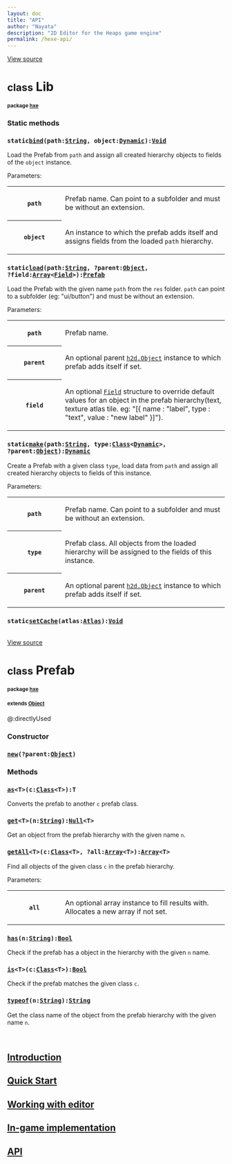 ```yaml
---
layout: doc
title: "API"
author: "Nayata"
description: "2D Editor for the Heaps game engine"
permalink: /hexe-api/
---
```


<div class="container main-content">
				<div class="page-header"><span class="viewsource"><a
							href="https://github.com/nayata/prefab/blob/main/src/hxe/Lib.hx" class="btn btn-medium"><i
								class="fa fa-eye"></i> View source</a></span>
					<h1><small>class</small> Lib</h1>
					<h4><small>package <a href="https://github.com/nayata/prefab/tree/main/src/hxe">hxe</a></small></h4>
				</div>
				<div class="body">
					<div class="doc doc-main">
						<p></p>
					</div>
					<h3 class="section">Static methods</h3>
					<div class="fields">
						<div class="field "><a name="bind"></a>
							<h3 class="anchor">
								<code><span class="label label-static">static</span><a href="#bind"><span class="identifier">bind</span></a>(<span style="white-space:nowrap">path:<a class="type" title="String - The basic String class." href="../String.html">String</a>,</span> <span style="white-space:nowrap">object:<a class="type" title="Dynamic - Dynamic is a special type which is compatible with all other types." href="../Dynamic.html">Dynamic</a></span>):<a class="type" title="Void - The standard Void type." href="../Void.html">Void</a></code>
							</h3>
							<div class="doc">
								<p>Load the Prefab from <code>path</code> and assign all created hierarchy objects to
									fields of the <code>object</code> instance.</p>
								<p class="javadoc">Parameters:</p>
								<table class="table table-bordered params">
									<tr>
										<th style="width:25%;"><code>path</code></th>
										<td>
											<p>Prefab name. Can point to a subfolder and must be without an extension.
											</p>
										</td>
									</tr>
									<tr>
										<th style="width:25%;"><code>object</code></th>
										<td>
											<p>An instance to which the prefab adds itself and assigns fields from the
												loaded <code>path</code> hierarchy.</p>
										</td>
									</tr>
								</table>
							</div>
						</div>
						<div class="field "><a name="load"></a>
							<h3 class="anchor">
								<code><span class="label label-static">static</span><a href="#load"><span class="identifier">load</span></a>(<span style="white-space:nowrap">path:<a class="type" title="String - The basic String class." href="../String.html">String</a>,</span> <span style="white-space:nowrap">?parent:<a class="type" title="h2d.Object - A base 2D class that all scene tree elements inherit from." href="../h2d/Object.html">Object</a>,</span> <span style="white-space:nowrap">?field:<a class="type" title="Array - An Array is a storage for values." href="../Array.html">Array</a>&lt;<a class="type" title="hxe.Field" href="../hxe/Field.html">Field</a>&gt;</span>):<a class="type" title="hxe.Prefab" href="../hxe/Prefab.html">Prefab</a></code>
							</h3>
							<div class="doc">
								<p>Load the Prefab with the given name <code>path</code> from the <code>res</code>
									folder.
									<code>path</code> can point to a subfolder (eg: "ui/button") and must be without an
									extension.
								</p>
								<p class="javadoc">Parameters:</p>
								<table class="table table-bordered params">
									<tr>
										<th style="width:25%;"><code>path</code></th>
										<td>
											<p>Prefab name.</p>
										</td>
									</tr>
									<tr>
										<th style="width:25%;"><code>parent</code></th>
										<td>
											<p>An optional parent
												<code><a href="../h2d/Object.html#Object">h2d.Object</a></code> instance
												to which prefab adds itself if set.</p>
										</td>
									</tr>
									<tr>
										<th style="width:25%;"><code>field</code></th>
										<td>
											<p>An optional <code><a href="../hxe/Field.html#Field">Field</a></code>
												structure to override default values ​​for an object in the prefab
												hierarchy(text, texture atlas tile. eg: "[{ name : "label", type :
												"text", value : "new label" }]").</p>
										</td>
									</tr>
								</table>
							</div>
						</div>
						<div class="field "><a name="make"></a>
							<h3 class="anchor">
								<code><span class="label label-static">static</span><a href="#make"><span class="identifier">make</span></a>(<span style="white-space:nowrap">path:<a class="type" title="String - The basic String class." href="../String.html">String</a>,</span> <span style="white-space:nowrap">type:<a class="type" title="Class - An abstract type that represents a Class." href="../Class.html">Class</a>&lt;<a class="type" title="Dynamic - Dynamic is a special type which is compatible with all other types." href="../Dynamic.html">Dynamic</a>&gt;,</span> <span style="white-space:nowrap">?parent:<a class="type" title="h2d.Object - A base 2D class that all scene tree elements inherit from." href="../h2d/Object.html">Object</a></span>):<a class="type" title="Dynamic - Dynamic is a special type which is compatible with all other types." href="../Dynamic.html">Dynamic</a></code>
							</h3>
							<div class="doc">
								<p>Create a Prefab with a given class <code>type</code>, load data from
									<code>path</code> and assign all created hierarchy objects to fields of this
									instance.</p>
								<p class="javadoc">Parameters:</p>
								<table class="table table-bordered params">
									<tr>
										<th style="width:25%;"><code>path</code></th>
										<td>
											<p>Prefab name. Can point to a subfolder and must be without an extension.
											</p>
										</td>
									</tr>
									<tr>
										<th style="width:25%;"><code>type</code></th>
										<td>
											<p>Prefab class. All objects from the loaded hierarchy will be assigned to
												the fields of this instance.</p>
										</td>
									</tr>
									<tr>
										<th style="width:25%;"><code>parent</code></th>
										<td>
											<p>An optional parent
												<code><a href="../h2d/Object.html#Object">h2d.Object</a></code> instance
												to which prefab adds itself if set.</p>
										</td>
									</tr>
								</table>
							</div>
						</div>
						<div class="field "><a name="setCache"></a>
							<h3 class="anchor">
								<code><span class="label label-static">static</span><a href="#setCache"><span class="identifier">setCache</span></a>(<span style="white-space:nowrap">atlas:<a class="type" title="hxd.res.Atlas" href="../hxd/res/Atlas.html">Atlas</a></span>):<a class="type" title="Void - The standard Void type." href="../Void.html">Void</a></code>
							</h3>
							<div class="doc">
								<p></p>
							</div>
						</div>
					</div>
				</div>


<br>

<div class="page-header"><span class="viewsource"><a
				href="https://github.com/nayata/prefab/blob/main/src/hxe/Prefab.hx" class="btn btn-medium"><i
					class="fa fa-eye"></i> View source</a></span>
		<h1><small>class</small> Prefab</h1>
		<h4><small>package <a href="https://github.com/nayata/prefab/tree/main/src/hxe">hxe</a></small></h4>
		<h4><small>extends <a class="type"
					title="h2d.Object - A base 2D class that all scene tree elements inherit from."
					href="https://heaps.io/api/h2d/Object.html">Object</a></small></h4> <span
			class="label label-meta label-meta-directlyUsed"
			title="Marks types that are directly referenced by non-extern code.">@:directlyUsed</span>
	
<div class="body">
		<div class="doc doc-main">
			<p></p>
		</div>
		<h3 class="section">Constructor</h3>
		<div class="fields">
			<div class="field "><a name="new"></a>
				<h3 class="anchor">
					<code><a href="#new"><span class="identifier">new</span></a>(<span style="white-space:nowrap">?parent:<a class="type" title="h2d.Object - A base 2D class that all scene tree elements inherit from." href="https://heaps.io/api/h2d/Object.html">Object</a></span>)</code>
				</h3>
				<div class="doc">
					<p></p>
				</div>
			</div>
		</div>
		<h3 class="section">Methods</h3>
		<div class="fields">
			<div class="field "><a name="as"></a>
				<h3 class="anchor">
					<code><a href="#as"><span class="identifier">as</span></a>&lt;<span class="type">T</span>&gt;(<span style="white-space:nowrap">c:<a class="type" title="Class - An abstract type that represents a Class." href="../Class.html">Class</a>&lt;<span class="type">T</span>&gt;</span>):<span class="type">T</span></code>
				</h3>
				<div class="doc">
					<p>Converts the prefab to another <code>c</code> prefab class.
					</p>
				</div>
			</div>
			<div class="field "><a name="get"></a>
				<h3 class="anchor">
					<code><a href="#get"><span class="identifier">get</span></a>&lt;<span class="type">T</span>&gt;(<span style="white-space:nowrap">n:<a class="type" title="String - The basic String class." href="../String.html">String</a></span>):<a class="type" title="Null - Null&amp;lt;T&amp;gt; is a wrapper that can be used to make the basic types Int, Float and Bool nullable on static targets." href="../Null.html">Null</a>&lt;<span class="type">T</span>&gt;</code>
				</h3>
				<div class="doc">
					<p>Get an object from the prefab hierarchy with the given name <code>n</code>.</p>
				</div>
			</div>
			<div class="field "><a name="getAll"></a>
				<h3 class="anchor">
					<code><a href="#getAll"><span class="identifier">getAll</span></a>&lt;<span class="type">T</span>&gt;(<span style="white-space:nowrap">c:<a class="type" title="Class - An abstract type that represents a Class." href="../Class.html">Class</a>&lt;<span class="type">T</span>&gt;,</span> <span style="white-space:nowrap">?all:<a class="type" title="Array - An Array is a storage for values." href="../Array.html">Array</a>&lt;<span class="type">T</span>&gt;</span>):<a class="type" title="Array - An Array is a storage for values." href="../Array.html">Array</a>&lt;<span class="type">T</span>&gt;</code>
				</h3>
				<div class="doc">
					<p>Find all objects of the given class <code>c</code> in the prefab hierarchy.</p>
					<p class="javadoc">Parameters:</p>
					<table class="table table-bordered params">
						<tr>
							<th style="width:25%;"><code>all</code></th>
							<td>
								<p>An optional array instance to fill results with. Allocates a new array if
									not set.</p>
							</td>
						</tr>
					</table>
				</div>
			</div>
			<div class="field "><a name="has"></a>
				<h3 class="anchor">
					<code><a href="#has"><span class="identifier">has</span></a>(<span style="white-space:nowrap">n:<a class="type" title="String - The basic String class." href="../String.html">String</a></span>):<a class="type" title="Bool - The standard Boolean type, which can either be true or false." href="../Bool.html">Bool</a></code>
				</h3>
				<div class="doc">
					<p>Check if the prefab has a object in the hierarchy with the given <code>n</code> name.
					</p>
				</div>
			</div>
			<div class="field "><a name="is"></a>
				<h3 class="anchor">
					<code><a href="#is"><span class="identifier">is</span></a>&lt;<span class="type">T</span>&gt;(<span style="white-space:nowrap">c:<a class="type" title="Class - An abstract type that represents a Class." href="../Class.html">Class</a>&lt;<span class="type">T</span>&gt;</span>):<a class="type" title="Bool - The standard Boolean type, which can either be true or false." href="../Bool.html">Bool</a></code>
				</h3>
				<div class="doc">
					<p>Check if the prefab matches the given class <code>c</code>.
					</p>
				</div>
			</div>
			<div class="field "><a name="typeof"></a>
				<h3 class="anchor">
					<code><a href="#typeof"><span class="identifier">typeof</span></a>(<span style="white-space:nowrap">n:<a class="type" title="String - The basic String class." href="../String.html">String</a></span>):<a class="type" title="String - The basic String class." href="../String.html">String</a></code>
				</h3>
				<div class="doc">
					<p>Get the class name of the object from the prefab hierarchy with the given name
						<code>n</code>.</p>
				</div>
			</div>
		</div>
			</div>


</div>

<br>


<h2 id="introduction-1"><a href="https://nayata.github.io/hexe">Introduction</a></h2>
<h2 id="quick-start-1"><a href="https://nayata.github.io/hexe/#quick-start">Quick Start</a></h2>
<h2 id="working-with-editor-1"><a href="https://nayata.github.io/hexe/#working-with-editor">Working with editor</a></h2>
<h2 id="in-game-implementation"><a href="https://nayata.github.io/hexe-lib">In-game implementation</a></h2>
<h2 id="api"><a href="https://nayata.github.io/hexe-api">API</a></h2>